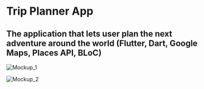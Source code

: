 # Trip Planner App
## The application that lets user plan the next adventure around the world (Flutter, Dart, Google Maps, Places API, BLoC)
![Mockup_1](https://github.com/user-attachments/assets/86f0744d-6625-4bd7-b28c-d9e764d54084)

![Mockup_2](https://github.com/user-attachments/assets/b974d42b-df36-441c-9ee0-e2479f275af2)
